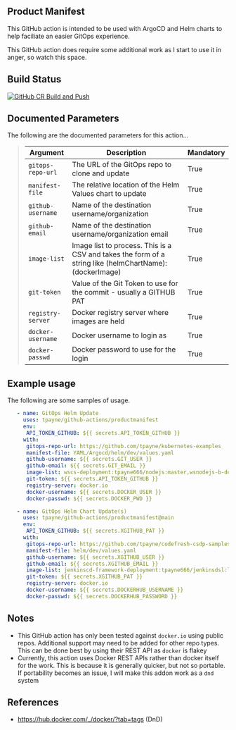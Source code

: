 Product Manifest
----------------
This GitHub action is intended to be used with ArgoCD and Helm charts to help faciliate an easier GitOps experience.

This GitHub action does require some additional work as I start to use it in anger, so watch this space.

Build Status
------------
[![GitHub CR Build and Push](https://github.com/tpayne/github-actions/actions/workflows/docker-image.yml/badge.svg?branch=main&event=push)](https://github.com/tpayne/github-actions/actions/workflows/docker-image.yml)

Documented Parameters
---------------------
The following are the documented parameters for this action...


>| Argument | Description | Mandatory |
>| -------- | ----------- | --------- | 
>| `gitops-repo-url` | The URL of the GitOps repo to clone and update | True |
>| `manifest-file` | The relative location of the Helm Values chart to update | True |
>| `github-username` | Name of the destination username/organization | True |
>| `github-email` | Name of the destination username/organization email | True |
>| `image-list` | Image list to process. This is a CSV and takes the form of a string like (helmChartName):(dockerImage) | True |
>| `git-token` | Value of the Git Token to use for the commit - usually a GITHUB PAT | True |
>| `registry-server` | Docker registry server where images are held | True |
>| `docker-username` | Docker username to login as | True |
>| `docker-passwd` | Docker password to use for the login | True |

Example usage
-------------
The following are some samples of usage.
   
```yaml
   - name: GitOps Helm Update
     uses: tpayne/github-actions/productmanifest
     env:
      API_TOKEN_GITHUB: ${{ secrets.API_TOKEN_GITHUB }}
     with:
      gitops-repo-url: https://github.com/tpayne/kubernetes-examples
      manifest-file: YAML/Argocd/helm/dev/values.yaml
      github-username: ${{ secrets.GIT_USER }}
      github-email: ${{ secrets.GIT_EMAIL }}
      image-list: wscs-deployment:tpayne666/nodejs:master,wsnodejs-b-deployment:tpayne666/nodejs:1.0 
      git-token: ${{ secrets.API_TOKEN_GITHUB }}
      registry-server: docker.io
      docker-username: ${{ secrets.DOCKER_USER }}
      docker-passwd: ${{ secrets.DOCKER_PWD }}
```

```yaml
   - name: GitOps Helm Chart Update(s)
     uses: tpayne/github-actions/productmanifest@main
     env:
      API_TOKEN_GITHUB: ${{ secrets.XGITHUB_PAT }}
     with:
      gitops-repo-url: https://github.com/tpayne/codefresh-csdp-samples
      manifest-file: helm/dev/values.yaml
      github-username: ${{ secrets.XGITHUB_USER }}
      github-email: ${{ secrets.XGITHUB_EMAIL }}
      image-list: jenkinscd-framework-deployment:tpayne666/jenkinsdsl:latest
      git-token: ${{ secrets.XGITHUB_PAT }}
      registry-server: docker.io
      docker-username: ${{ secrets.DOCKERHUB_USERNAME }}
      docker-passwd: ${{ secrets.DOCKERHUB_PASSWORD }}
```

Notes
-----
- This GitHub action has only been tested against `docker.io` using public repos. Additional support may need to be added for other repo types. This can be done best by using their REST API as `docker` is flakey 
- Currently, this action uses Docker REST APIs rather than docker itself for the work. This is because it is generally quicker, but not so portable. If portability becomes an issue, I will make this addon work as a `dnd` system

References
----------
- https://hub.docker.com/_/docker/?tab=tags (DnD)

